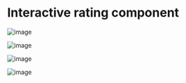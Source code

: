 # Interactive rating component

![image](https://github.com/amrvortex/Interactive-Rating-Component/assets/61240683/66553993-36fa-47b9-8010-4f0c253d9131)

![image](https://github.com/amrvortex/Interactive-Rating-Component/assets/61240683/dcbfaf58-48ef-43ef-bef7-fa9d73606347)

![image](https://github.com/amrvortex/Interactive-Rating-Component/assets/61240683/f76c6759-fb0c-49e0-8684-a9adfb741740)

![image](https://github.com/amrvortex/Interactive-Rating-Component/assets/61240683/8d7ff218-1be0-4398-be4c-c6e7a038aba6)
